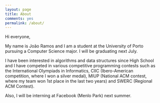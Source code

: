 ```yaml
---
layout: page
title: About
comments: yes
permalink: /about/
---
```



Hi everyone,

My name is João Ramos and I am a student at the University of Porto pursuing a Computer Science major. I will be graduating next July.

I have been interested in algorithms and data structures since High School and I have competed in various competitive programming contests such as the International Olympiads in Informatics, CIIC (Ibero-American competition, where I won a silver medal), MIUP (National ACM contest, where my team won 1st place in the last two years) and SWERC (Regional ACM Contest). 

Also, I will be interning at Facebook (Menlo Park) next summer.
